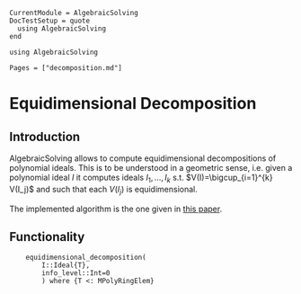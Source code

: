 ```@meta
CurrentModule = AlgebraicSolving
DocTestSetup = quote
  using AlgebraicSolving
end
```

```@setup algebraicsolving
using AlgebraicSolving
```

```@contents
Pages = ["decomposition.md"]
```

# Equidimensional Decomposition

## Introduction

AlgebraicSolving allows to compute equidimensional decompositions of polynomial
ideals. This is to be understood in a geometric sense, i.e. given a polynomial
ideal $I$ it computes ideals $I_1,\dots,I_k$ s.t. $V(I)=\bigcup_{i=1}^{k} V(I_j)$
and such that each $V(I_j)$ is equidimensional.

The implemented algorithm is the one given in [this paper](https://arxiv.org/abs/2409.17785).

## Functionality

```@docs
    equidimensional_decomposition(
	    I::Ideal{T}, 
		info_level::Int=0
		) where {T <: MPolyRingElem}
```
